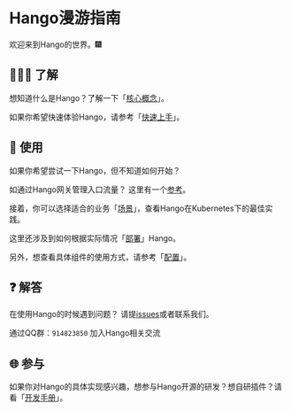 

# Hango漫游指南

欢迎来到Hango的世界。:fireworks:  

## :people_holding_hands: 了解

想知道什么是Hango？了解一下「[核心概念](intro/core-concept.md)」。

如果你希望快速体验Hango，请参考「[快速上手](quick-start/quick-start.md)」。

## :book: 使用
如果你希望尝试一下Hango，但不知道如何开始？

如通过Hango网关管理入口流量？
这里有一个[参考](../user-guide/enterprise-practice/architecture-and-evolution.md)。  

接着，你可以选择适合的业务「[场景](../user-guide/use-in-kubernetes/general-usage.md)」，查看Hango在Kubernetes下的最佳实践。  

这里还涉及到如何根据实际情况「[部署](install/kubernetes.md)」Hango。  

另外，想查看具体组件的使用方式，请参考「[配置](../reference/index.md)」。

## :question: 解答
在使用Hango的时候遇到问题？
请提[issues](https://github.com/Hango-io/Hango/issues)或者联系我们。  

通过QQ群：`914823850` 加入Hango相关交流

## :globe_with_meridians: 参与
如果你对Hango的具体实现感兴趣，想参与Hango开源的研发？想自研插件？请看「[开发手册](../developer-guide/contributing.md)」。  
